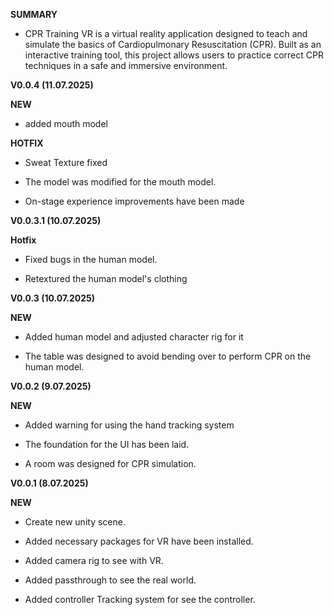 **SUMMARY**

- CPR Training VR is a virtual reality application designed to teach and simulate the basics of Cardiopulmonary Resuscitation (CPR). Built as an interactive training tool, this project allows users to practice correct CPR techniques in a safe and immersive environment.

**V0.0.4    (11.07.2025)**

**NEW**

- added mouth model

**HOTFIX**

- Sweat Texture fixed

- The model was modified for the mouth model.

- On-stage experience improvements have been made

**V0.0.3.1    (10.07.2025)**

**Hotfix**

- Fixed bugs in the human model.

- Retextured the human model's clothing

**V0.0.3    (10.07.2025)**

**NEW**

- Added human model and adjusted character rig for it

- The table was designed to avoid bending over to perform CPR on the human model.

**V0.0.2    (9.07.2025)**

**NEW**

- Added warning for using the hand tracking system

- The foundation for the UI has been laid.
  
- A room was designed for CPR simulation.

**V0.0.1		(8.07.2025)**

**NEW**

- Create new unity scene.

- Added necessary packages for VR have been installed.

- Added camera rig to see with VR.

- Added passthrough to see the real world.

- Added controller Tracking system for see the controller.
